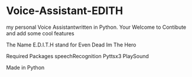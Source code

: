 # Voice-Assistant-EDITH
my personal Voice Assistantwritten in Python.
Your Welcome to Contibute and add some cool features

The Name E.D.I.T.H stand for Even Dead Im The Hero

Required Packages
speechRecognition
Pyttsx3
PlaySound


Made in Python
